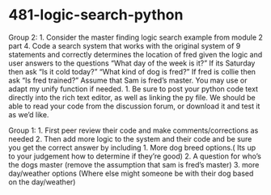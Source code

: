 # 481-logic-search-python

Group 2:
	1.	Consider the master finding logic search example from module 2 part 4. Code a search system that works with the original system of 9 statements and correctly determines the location of fred given the logic and user answers to the questions
	“What day of the week is it?”
	If its Saturday then ask “Is it cold today?”
	“What kind of dog is fred?”
	If fred is collie then ask “Is fred trained?”
	Assume that Sam is fred’s master.
	You may use or adapt my unify function if needed.
	1.	Be sure to post your python code text directly into the rich text editor, as well as linking the py file. We should be able to read your code from the discussion forum, or download it and test it as we’d like.

Group 1:
	1.	First peer review their code and make comments/corrections as needed
	2.	Then add more logic to the system and their code and be sure you get the correct answer by including
	1.	More dog breed options.( Its up to your judgement how to determine if they’re good)
	2.	A question for who’s the dogs master (remove the assumption that sam is fred’s master)
	3.	more day/weather options (Where else might someone be with their dog based on the day/weather)
